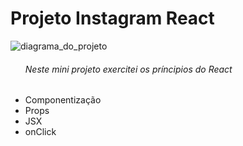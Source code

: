 <h1>Projeto Instagram React</h1>

<img src="./assets/diagrama_projeto.png" alt="diagrama_do_projeto"/>


<ul>
<h6>Neste mini projeto exercitei os príncipios do React</h6>
<li>Componentização</li>
<li>Props</li>
<li>JSX</li>
<li>onClick</li>
</ul>